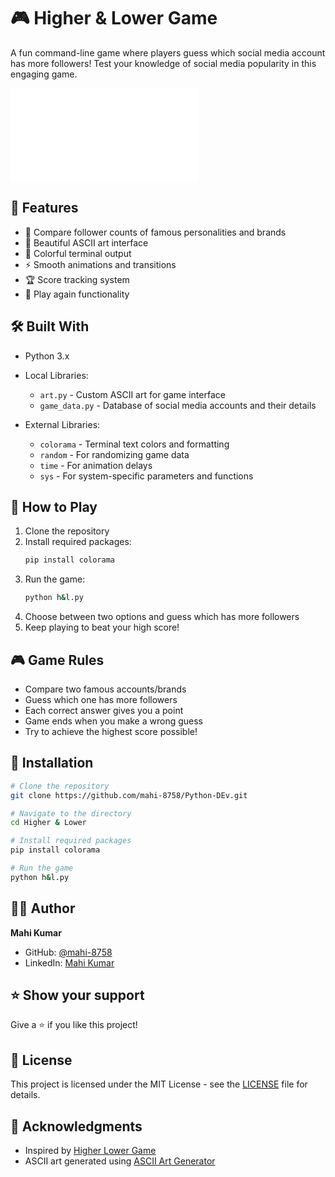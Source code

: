 # 🎮 Higher & Lower Game

A fun command-line game where players guess which social media account has more followers! Test your knowledge of social media popularity in this engaging game.

![Game Logo](art.py)

## 🌟 Features

- 🎯 Compare follower counts of famous personalities and brands
- 🎨 Beautiful ASCII art interface
- 🌈 Colorful terminal output
- ⚡ Smooth animations and transitions
- 🏆 Score tracking system
- 🔄 Play again functionality

## 🛠️ Built With

- Python 3.x
- Local Libraries:
  - `art.py` - Custom ASCII art for game interface
  - `game_data.py` - Database of social media accounts and their details

- External Libraries:
  - `colorama` - Terminal text colors and formatting
  - `random` - For randomizing game data
  - `time` - For animation delays
  - `sys` - For system-specific parameters and functions

## 🎯 How to Play

1. Clone the repository
2. Install required packages:
   ```bash
   pip install colorama
   ```
3. Run the game:
   ```bash
   python h&l.py
   ```
4. Choose between two options and guess which has more followers
5. Keep playing to beat your high score!

## 🎮 Game Rules

- Compare two famous accounts/brands
- Guess which one has more followers
- Each correct answer gives you a point
- Game ends when you make a wrong guess
- Try to achieve the highest score possible!



## 🔧 Installation

```bash
# Clone the repository
git clone https://github.com/mahi-8758/Python-DEv.git

# Navigate to the directory
cd Higher & Lower

# Install required packages
pip install colorama

# Run the game
python h&l.py
```

## 👨‍💻 Author

**Mahi Kumar**
- GitHub: [@mahi-8758](https://github.com/mahi-8758)
- LinkedIn: [Mahi Kumar](https://www.linkedin.com/in/mahikumar1926/)



## ⭐ Show your support

Give a ⭐️ if you like this project!

## 📝 License

This project is licensed under the MIT License - see the [LICENSE](LICENSE) file for details.

## 🙏 Acknowledgments

- Inspired by [Higher Lower Game](http://www.higherlowergame.com/)
- ASCII art generated using [ASCII Art Generator](http://patorjk.com/software/taag/)